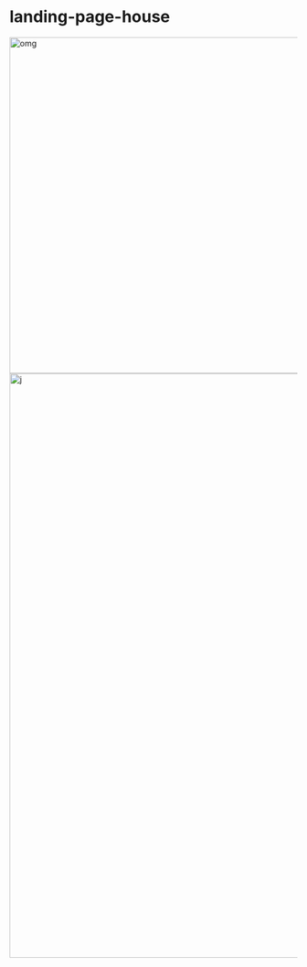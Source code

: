 # landing-page-house

<img width="1345" height="589" alt="omg" src="https://github.com/user-attachments/assets/e046d084-57be-4eb8-b779-db5bf72c0651" />

<img width="1536" height="1024" alt="j" src="https://github.com/user-attachments/assets/9837bff4-d53d-4f77-9f72-e32bc9976d36" />

